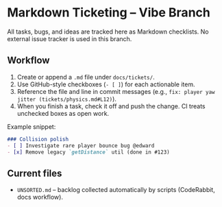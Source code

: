 # Markdown Ticketing – Vibe Branch

All tasks, bugs, and ideas are tracked here as Markdown checklists. No external issue tracker is used in this branch.

## Workflow
1. Create or append a `.md` file under `docs/tickets/`.
2. Use GitHub-style checkboxes (`- [ ]`) for each actionable item.
3. Reference the file and line in commit messages (e.g., `fix: player yaw jitter (tickets/physics.md#L12)`).
4. When you finish a task, check it off and push the change. CI treats unchecked boxes as open work.

Example snippet:
```markdown
### Collision polish
- [ ] Investigate rare player bounce bug @edward
- [x] Remove legacy `getDistance` util (done in #123)
```

## Current files
* `UNSORTED.md` – backlog collected automatically by scripts (CodeRabbit, docs workflow).
